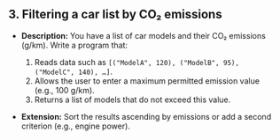 
## 3. Filtering a car list by CO₂ emissions

- **Description:** You have a list of car models and their CO₂ emissions (g/km). Write a program that:

  1. Reads data such as `[("ModelA", 120), ("ModelB", 95), ("ModelC", 140), …]`.
  2. Allows the user to enter a maximum permitted emission value (e.g., 100 g/km).
  3. Returns a list of models that do not exceed this value.

- **Extension:** Sort the results ascending by emissions or add a second criterion (e.g., engine power).
